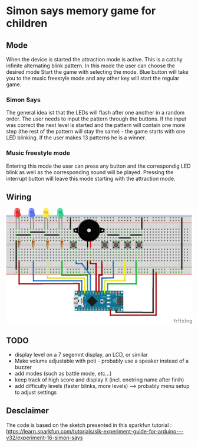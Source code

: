 # Simon says memory game for children

## Mode
When the device is started the attraction mode is active. This is a catchy infinite alternating blink pattern. In this mode the user can choose the desired mode
Start the game with selecting the mode. Blue button will take you to the music freestyle mode and any other key will start the regular game.

### Simon Says
The general idea ist that the LEDs will flash after one another in a random order. The user needs to input the pattern through the buttons. If the input was correct the next level is started and the pattern will contain one more step (the rest of the pattern will stay the same) - the game starts with one LED blinking.
If the user makes 13 patterns he is a winner.

### Music freestyle mode
Entering this mode the user can press any button and the correspondig LED blink as well as the corresponding sound will be played.
Pressing the interrupt button will leave this mode starting with the attraction mode.

## Wiring
![breadborad schematic](simonsays_schematic.png)

## TODO
 - display level on a 7 segemnt display, an LCD, or similar
 - Make volume adjustable with poti - probably use a speaker instead of a buzzer
 - add modes (such as battle mode, etc...)
 - keep track of high score and display it (incl. enetring name after finih)
 - add difficulty levels (faster blinks, more levels) --> probably menu setup to adjust settings

## Desclaimer
The code is based on the sketch presented in this sparkfun tutorial : https://learn.sparkfun.com/tutorials/sik-experiment-guide-for-arduino---v32/experiment-16-simon-says
